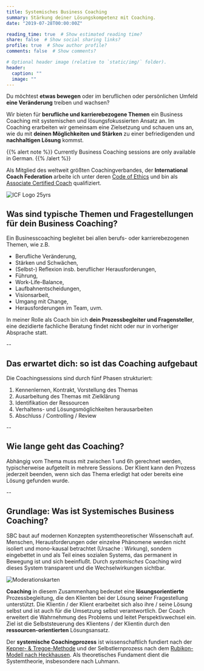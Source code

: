 ```yaml
---
title: Systemisches Business Coaching
summary: Stärkung deiner Lösungskompetenz mit Coaching.
date: "2019-07-28T00:00:00Z"

reading_time: true  # Show estimated reading time?
share: false  # Show social sharing links?
profile: true  # Show author profile?
comments: false  # Show comments?

# Optional header image (relative to `static/img/` folder).
header:
  caption: ""
  image: ""
---
```

Du möchtest **etwas bewegen** oder im beruflichen oder persönlichen Umfeld **eine Veränderung** treiben und wachsen?

Wir bieten für **berufliche und karrierebezogene Themen** ein Business Coaching mit systemischen und lösungsfokussierten Ansatz an. Im Coaching erarbeiten wir gemeinsam eine Zielsetzung und schauen uns an, wie du mit **deinen Möglichkeiten und Stärken** zu einer befriedigenden und **nachhaltigen Lösung** kommst.

{{% alert note %}}
Currently Business Coaching sessions are only available in German.
{{% /alert %}}

Als Mitglied des weltweit größten Coachingverbandes, der **International Coach Federation** arbeite ich unter deren [Code of Ethics](https://coachfederation.org/code-of-ethics-overview) und bin als [Associate Certified Coach](https://www.youracclaim.com/badges/b6f0e15f-0e0f-43b8-8ea4-6151c7dc0207/public_url) qualifiziert.

![ICF Logo 25yrs](https://www.martinstahl.info/img/ICF_25Years_Color.png)


## Was sind typische Themen und Fragestellungen für dein Business Coaching?

Ein Businesscoaching begleitet bei allen berufs- oder karrierebezogenen Themen, wie z.B.

* Berufliche Veränderung, 
* Stärken und Schwächen, 
* (Selbst-) Reflexion insb. beruflicher Herausforderungen, 
* Führung, 
* Work-Life-Balance, 
* Laufbahnentscheidungen, 
* Visionsarbeit, 
* Umgang mit Change, 
* Herausforderungen im Team, uvm.

In meiner Rolle als Coach bin ich **dein Prozessbegleiter und Fragensteller**, eine dezidierte fachliche Beratung findet nicht oder nur in vorheriger Absprache statt.

--

## Das erwartet dich: so ist das Coaching aufgebaut

Die Coachingsessions sind durch fünf Phasen strukturiert:

1. Kennenlernen, Kontrakt, Vorstellung des Themas
2. Ausarbeitung des Themas mit Zielklärung
3. Identifikation der Ressourcen
4. Verhaltens- und Lösungsmöglichkeiten herausarbeiten
5.  Abschluss / Controlling / Review

--

## Wie lange geht das Coaching?

Abhängig vom Thema muss mit zwischen 1 und 6h gerechnet werden, typischerweise aufgeteilt in mehrere Sessions. Der Klient kann den Prozess jederzeit beenden, wenn sich das Thema erledigt hat oder bereits eine Lösung gefunden wurde.

--

## Grundlage: Was ist Systemisches Business Coaching?

SBC baut auf modernen Konzepten systemtheoretischer Wissenschaft auf. Menschen, Herausforderungen oder einzelne Phänomene werden nicht isoliert und mono-kausal betrachtet (Ursache : Wirkung), sondern eingebettet in und als Teil eines sozialen Systems, das permanent in Bewegung ist und sich beeinflußt. Durch *systemisches* Coaching wird dieses System transparent und die Wechselwirkungen sichtbar.

![Moderationskarten](https://66.media.tumblr.com/c15b8ad270bc0dee356a8be6f6b1c43c/tumblr_inline_ptxeb4Wzlj1qzxh86_500.jpg)

**Coaching** in diesem Zusammenhang bedeutet eine **lösungsorientierte** Prozessbegleitung, die den Klienten bei der Lösung seiner Fragestellung unterstützt. Die Klientin / der Klient erarbeitet sich also ihre / seine Lösung selbst und ist auch für die Umsetzung selbst verantwortlich. Der Coach erweitert die Wahrnehmung des Problems und leitet Perspektivwechsel ein. Ziel ist die Selbststeuerung des Klientens / der Klientin durch den **ressourcen-orientierten** Lösungsansatz.

Der **systemische Coachingprozess** ist wissenschaftlich fundiert nach der [Kepner- & Tregoe-Methode](https://de.wikipedia.org/wiki/Kepner-Tregoe) und der Selbstlernprozess nach dem [Rubikon-Modell nach Heckhausen](https://de.wikipedia.org/wiki/Rubikonmodell_der_Handlungsphasen). Als theoretisches Fundament dient die Systemtheorie, insbesondere nach Luhmann. 
